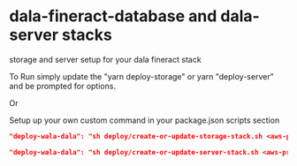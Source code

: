 # dala-fineract-database and dala-server stacks
storage and server setup for your dala fineract stack

To Run simply update the "yarn deploy-storage" or yarn "deploy-server" and be prompted for options.

Or 

Setup up your own custom command in your package.json scripts section

```json 
"deploy-wala-dala": "sh deploy/create-or-update-storage-stack.sh <aws-profile-name> <stack-name> <aws-region> <aurora-cluster-username> <aurora-cluster-password> <dala-infrastructure-stack-name>"

"deploy-wala-dala": "sh deploy/create-or-update-server-stack.sh <aws-profile-name> <stack-name> <aws-region> <aurora-cluster-username> <aurora-cluster-password> <dala-infrastructure-stack-name> <key-pair-name> <storage-stack-name>"

```
